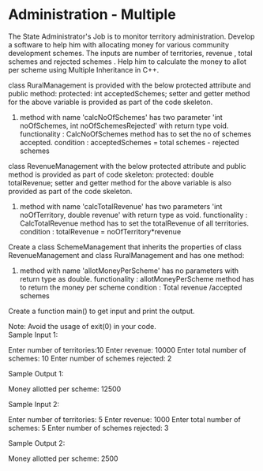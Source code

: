 # Administration - Multiple

The State Administrator's Job is to monitor territory administration. Develop a software to help him with allocating money for various community development schemes.
The inputs are number of territories, revenue , total schemes and rejected schemes . Help him to calculate the money to allot per scheme using Multiple Inheritance in C++. 

class RuralManagement is provided with the  below protected attribute and public method:
protected:
  int acceptedSchemes;
setter and getter method for the above variable is provided as part of the code skeleton.
1. method with name 'calcNoOfSchemes' has two parameter 'int noOfSchemes, int noOfSchemesRejected' with return type void.
			functionality : CalcNoOfSchemes method has to set the no of schemes accepted.
			condition : acceptedSchemes = total schemes - rejected schemes

class RevenueManagement  with the below protected attribute and public method is provided as part of code skeleton:
 protected:
    double totalRevenue;
 setter and getter method for the above variable is also provided as part of the code skeleton.
1. method with name 'calcTotalRevenue' has two parameters 'int noOfTerritory, double revenue' with return type as void. 
			functionality    : CalcTotalRevenue method has to set the totalRevenue of all territories.
			condition 	  : totalRevenue = noOfTerritory*revenue

Create a class SchemeManagement that inherits the properties of class RevenueManagement  and class RuralManagement and has one method:
1. method with name 'allotMoneyPerScheme' has no parameters with return type as double. 
			functionality    : allotMoneyPerScheme method has to return the money per scheme
			condition 	  : Total revenue /accepted schemes

Create a function main() to get input and print the output.

Note: Avoid the usage of exit(0) in your code.  
Sample Input 1:

Enter number of territories:10
Enter revenue: 10000
Enter total number of schemes: 10
Enter number of schemes rejected: 2

Sample Output 1:

Money allotted per scheme: 12500

Sample Input 2:

Enter number of territories: 5
Enter revenue: 1000
Enter total number of schemes: 5
Enter number of schemes rejected: 3

Sample Output 2:

Money allotted per scheme: 2500

